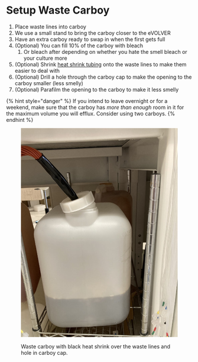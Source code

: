 # Setup Waste Carboy

1. Place waste lines into carboy
2. We use a small stand to bring the carboy closer to the eVOLVER
3. Have an extra carboy ready to swap in when the first gets full
4. (Optional) You can fill 10% of the carboy with bleach
   1. Or bleach after depending on whether you hate the smell bleach or your culture more
5. (Optional) Shrink [heat shrink tubing](https://www.mcmaster.com/7132K519-7132K78/) onto the waste lines to make them easier to deal with
6. (Optional) Drill a hole through the carboy cap to make the opening to the carboy smaller (less smelly)
7. (Optional) Parafilm the opening to the carboy to make it less smelly

{% hint style="danger" %}
If you intend to leave overnight or for a weekend, make sure that the carboy has _more than enough_ room in it for the maximum volume you will efflux. Consider using two carboys.
{% endhint %}

<figure><img src="../../.gitbook/assets/image (4).png" alt=""><figcaption><p>Waste carboy with black heat shrink over the waste lines and hole in carboy cap.</p></figcaption></figure>
